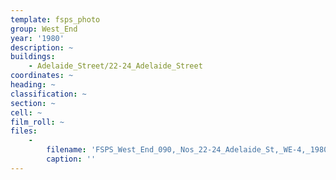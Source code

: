 ```yaml
---
template: fsps_photo
group: West_End
year: '1980'
description: ~
buildings:
    - Adelaide_Street/22-24_Adelaide_Street
coordinates: ~
heading: ~
classification: ~
section: ~
cell: ~
film_roll: ~
files:
    -
        filename: 'FSPS_West_End_090,_Nos_22-24_Adelaide_St,_WE-4,_1980.png'
        caption: ''
---
```

